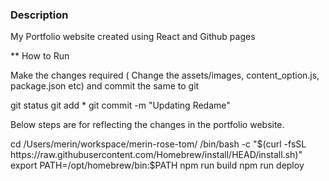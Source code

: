 ### Description

My Portfolio website created using React and Github pages

** How to Run

Make the changes required ( Change the assets/images, content_option.js, package.json etc) and commit the same to git

git status
git add *
git commit -m "Updating Redame"

Below steps are for reflecting the changes in the portfolio website.

cd /Users/merin/workspace/merin-rose-tom/
/bin/bash -c "$(curl -fsSL https://raw.githubusercontent.com/Homebrew/install/HEAD/install.sh)"
export PATH=/opt/homebrew/bin:$PATH
npm run build
npm run deploy


